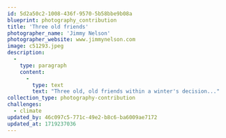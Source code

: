 ```yaml
---
id: 5d2a50c2-1008-436f-9570-5b58bbe9b08a
blueprint: photography_contribution
title: 'Three old friends'
photographer_name: 'Jimmy Nelson'
photographer_website: www.jimmynelson.com
image: c51293.jpeg
description:
  -
    type: paragraph
    content:
      -
        type: text
        text: "Three old, old friends within a winter's decision..."
collection_type: photography-contribution
challenges:
  - climate
updated_by: 46c097c5-771c-49e2-b8c6-ba6009ae7172
updated_at: 1719237036
---
```

